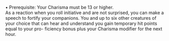 • Prerequisite: Your Charisma must be 13 or higher.  
As a reaction when you roll initiative and are not surprised, you can make a speech to fortify your companions. You and up to six other creatures of your choice that can hear and understand you gain temporary hit points equal to your pro- ficiency bonus plus your Charisma modifier for the next hour.